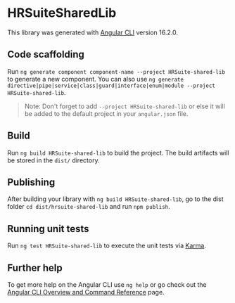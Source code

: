 # HRSuiteSharedLib

This library was generated with [Angular CLI](https://github.com/angular/angular-cli) version 16.2.0.

## Code scaffolding

Run `ng generate component component-name --project HRSuite-shared-lib` to generate a new component. You can also use `ng generate directive|pipe|service|class|guard|interface|enum|module --project HRSuite-shared-lib`.
> Note: Don't forget to add `--project HRSuite-shared-lib` or else it will be added to the default project in your `angular.json` file. 

## Build

Run `ng build HRSuite-shared-lib` to build the project. The build artifacts will be stored in the `dist/` directory.

## Publishing

After building your library with `ng build HRSuite-shared-lib`, go to the dist folder `cd dist/hrsuite-shared-lib` and run `npm publish`.

## Running unit tests

Run `ng test HRSuite-shared-lib` to execute the unit tests via [Karma](https://karma-runner.github.io).

## Further help

To get more help on the Angular CLI use `ng help` or go check out the [Angular CLI Overview and Command Reference](https://angular.io/cli) page.
